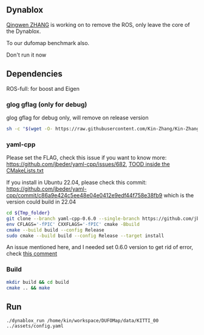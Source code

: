 Dynablox
---

[Qingwen ZHANG](kin-zhang.github.io) is working on to remove the ROS, only leave the core of the Dynablox.

To our dufomap benchmark also.

Don't run it now

## Dependencies

ROS-full: for boost and Eigen

### glog gflag (only for debug)
glog gflag for debug only, will remove on release version
```sh
sh -c "$(wget -O- https://raw.githubusercontent.com/Kin-Zhang/Kin-Zhang/main/Dockerfiles/latest_glog_gflag.sh)"
```

### yaml-cpp
Please set the FLAG, check this issue if you want to know more: https://github.com/jbeder/yaml-cpp/issues/682, [TOOD inside the CMakeLists.txt](https://github.com/jbeder/yaml-cpp/issues/566)

If you install in Ubuntu 22.04, please check this commit: https://github.com/jbeder/yaml-cpp/commit/c86a9e424c5ee48e04e0412e9edf44f758e38fb9 which is the version could build in 22.04

```sh
cd ${Tmp_folder}
git clone --branch yaml-cpp-0.6.0 --single-branch https://github.com/jbeder/yaml-cpp.git && cd yaml-cpp
env CFLAGS='-fPIC' CXXFLAGS='-fPIC' cmake -Bbuild
cmake --build build --config Release
sudo cmake --build build --config Release --target install
```

An issue mentioned here, and I needed set 0.6.0 version to get rid of error, check [this comment](https://stackoverflow.com/a/75293221/9281669)
### Build
```bash
mkdir build && cd build
cmake .. && make
```

## Run
```
./dynablox_run /home/kin/workspace/DUFOMap/data/KITTI_00 ../assets/config.yaml
```
